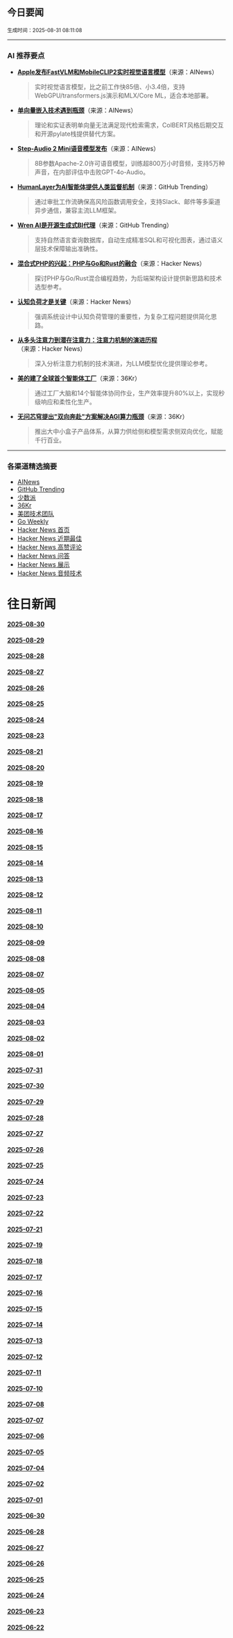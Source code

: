## 今日要闻

<sub> 生成时间：2025-08-31 08:11:08</sub>


---

### AI 推荐要点

- **[Apple发布FastVLM和MobileCLIP2实时视觉语言模型](https://huggingface.co/collections/apple/fastvlm-68ac97b9cd5cacefdd04872e)**（来源：AINews）  
  > 实时视觉语言模型，比之前工作快85倍、小3.4倍，支持WebGPU/transformers.js演示和MLX/Core ML，适合本地部署。

- **[单向量嵌入技术遇到瓶颈](https://twitter.com/orionweller/status/1961436569409331579)**（来源：AINews）  
  > 理论和实证表明单向量无法满足现代检索需求，ColBERT风格后期交互和开源pylate栈提供替代方案。

- **[Step-Audio 2 Mini语音模型发布](https://huggingface.co/stepfun-ai/Step-Audio-2-mini)**（来源：AINews）  
  > 8B参数Apache-2.0许可语音模型，训练超800万小时音频，支持5万种声音，在内部评估中击败GPT-4o-Audio。

- **[HumanLayer为AI智能体提供人类监督机制](https://github.com/humanlayer/humanlayer)**（来源：GitHub Trending）  
  > 通过审批工作流确保高风险函数调用安全，支持Slack、邮件等多渠道异步通信，兼容主流LLM框架。

- **[Wren AI是开源生成式BI代理](https://github.com/Canner/WrenAI)**（来源：GitHub Trending）  
  > 支持自然语言查询数据库，自动生成精准SQL和可视化图表，通过语义层技术保障输出准确性。

- **[混合式PHP的兴起：PHP与Go和Rust的融合](https://news.ycombinator.com/item?id=45077143)**（来源：Hacker News）  
  > 探讨PHP与Go/Rust混合编程趋势，为后端架构设计提供新思路和技术选型参考。

- **[认知负荷才是关键](https://news.ycombinator.com/item?id=45074248)**（来源：Hacker News）  
  > 强调系统设计中认知负荷管理的重要性，为复杂工程问题提供简化思路。

- **[从多头注意力到潜在注意力：注意力机制的演进历程](https://news.ycombinator.com/item?id=45072160)**（来源：Hacker News）  
  > 深入分析注意力机制的技术演进，为LLM模型优化提供理论参考。

- **[美的建了全球首个智能体工厂](https://36kr.com/p/3443892636177796)**（来源：36Kr）  
  > 通过工厂大脑和14个智能体协同作业，生产效率提升80%以上，实现秒级响应和柔性化生产。

- **[无问芯穹提出"双向奔赴"方案解决AGI算力瓶颈](https://36kr.com/p/3443147159246210)**（来源：36Kr）  
  > 推出大中小盒子产品体系，从算力供给侧和模型需求侧双向优化，赋能千行百业。

---

### 各渠道精选摘要
- [AINews](./2025-08-31/ai_news_summary_2025-08-31.md)
- [GitHub Trending](./2025-08-31/github_trending_2025-08-31.md)
- [少数派](./2025-08-31/shaoshupai_2025-08-31.md)
- [36Kr](./2025-08-31/36kr_summary_2025-08-31.md)
- [美团技术团队](./2025-08-31/meituan_2025-08-31.md)
- [Go Weekly](./2025-08-31/go_weekly_2025-08-31.md)
- [Hacker News 首页](./2025-08-31/hacker_news_frontpage_2025-08-31.md)
- [Hacker News 近期最佳](./2025-08-31/hacker_news_best_2025-08-31.md)
- [Hacker News 高赞评论](./2025-08-31/hacker_news_top_comments_2025-08-31.md)
- [Hacker News 问答](./2025-08-31/hacker_news_ask_2025-08-31.md)
- [Hacker News 展示](./2025-08-31/hacker_news_show_2025-08-31.md)
- [Hacker News 音频技术](./2025-08-31/hacker_news_audio_tech_2025-08-31.md)

# 往日新闻

#### [2025-08-30](./2025-08-30/newsletter.md)

#### [2025-08-29](./2025-08-29/newsletter.md)

#### [2025-08-28](./2025-08-28/newsletter.md)

#### [2025-08-27](./2025-08-27/newsletter.md)

#### [2025-08-26](./2025-08-26/newsletter.md)

#### [2025-08-25](./2025-08-25/newsletter.md)

#### [2025-08-24](./2025-08-24/newsletter.md)

#### [2025-08-23](./2025-08-23/newsletter.md)

#### [2025-08-21](./2025-08-21/newsletter.md)

#### [2025-08-20](./2025-08-20/newsletter.md)

#### [2025-08-19](./2025-08-19/newsletter.md)

#### [2025-08-18](./2025-08-18/newsletter.md)

#### [2025-08-17](./2025-08-17/newsletter.md)

#### [2025-08-16](./2025-08-16/newsletter.md)

#### [2025-08-15](./2025-08-15/newsletter.md)

#### [2025-08-14](./2025-08-14/newsletter.md)

#### [2025-08-13](./2025-08-13/newsletter.md)

#### [2025-08-12](./2025-08-12/newsletter.md)

#### [2025-08-11](./2025-08-11/newsletter.md)

#### [2025-08-10](./2025-08-10/newsletter.md)

#### [2025-08-09](./2025-08-09/newsletter.md)

#### [2025-08-08](./2025-08-08/newsletter.md)

#### [2025-08-07](./2025-08-07/newsletter.md)

#### [2025-08-05](./2025-08-05/newsletter.md)

#### [2025-08-04](./2025-08-04/newsletter.md)

#### [2025-08-03](./2025-08-03/newsletter.md)

#### [2025-08-02](./2025-08-02/newsletter.md)

#### [2025-08-01](./2025-08-01/newsletter.md)

#### [2025-07-31](./2025-07-31/newsletter.md)

#### [2025-07-30](./2025-07-30/newsletter.md)

#### [2025-07-29](./2025-07-29/newsletter.md)

#### [2025-07-28](./2025-07-28/newsletter.md)

#### [2025-07-27](./2025-07-27/newsletter.md)

#### [2025-07-26](./2025-07-26/newsletter.md)

#### [2025-07-25](./2025-07-25/newsletter.md)

#### [2025-07-24](./2025-07-24/newsletter.md)

#### [2025-07-23](./2025-07-23/newsletter.md)

#### [2025-07-22](./2025-07-22/newsletter.md)

#### [2025-07-21](./2025-07-21/newsletter.md)

#### [2025-07-19](./2025-07-19/newsletter.md)

#### [2025-07-18](./2025-07-18/newsletter.md)

#### [2025-07-17](./2025-07-17/newsletter.md)

#### [2025-07-16](./2025-07-16/newsletter.md)

#### [2025-07-15](./2025-07-15/newsletter.md)

#### [2025-07-14](./2025-07-14/newsletter.md)

#### [2025-07-13](./2025-07-13/newsletter.md)

#### [2025-07-12](./2025-07-12/newsletter.md)

#### [2025-07-11](./2025-07-11/newsletter.md)

#### [2025-07-10](./2025-07-10/newsletter.md)

#### [2025-07-08](./2025-07-08/newsletter.md)

#### [2025-07-07](./2025-07-07/newsletter.md)

#### [2025-07-06](./2025-07-06/newsletter.md)

#### [2025-07-05](./2025-07-05/newsletter.md)

#### [2025-07-04](./2025-07-04/newsletter.md)

#### [2025-07-02](./2025-07-02/newsletter.md)

#### [2025-07-01](./2025-07-01/newsletter.md)

#### [2025-06-30](./2025-06-30/newsletter.md)

#### [2025-06-28](./2025-06-28/newsletter.md)

#### [2025-06-27](./2025-06-27/newsletter.md)

#### [2025-06-26](./2025-06-26/newsletter.md)

#### [2025-06-25](./2025-06-25/newsletter.md)

#### [2025-06-24](./2025-06-24/newsletter.md)

#### [2025-06-23](./2025-06-23/newsletter.md)

#### [2025-06-22](./2025-06-22/newsletter.md)
